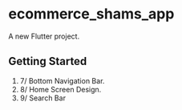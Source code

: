 # ecommerce_shams_app

A new Flutter project.

## Getting Started

1. 7/ Bottom Navigation Bar.
2. 8/ Home Screen Design.
3. 9/ Search Bar
